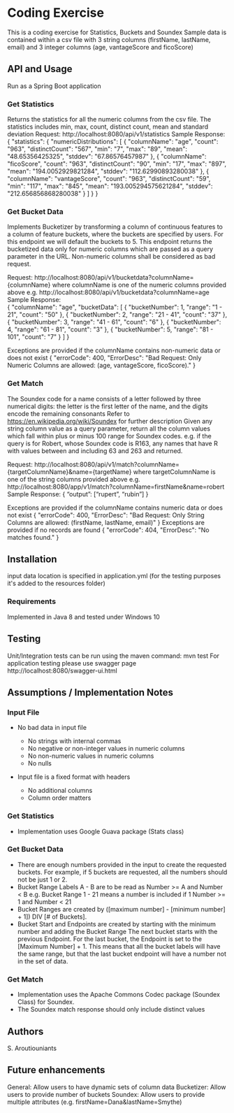 # Coding Exercise
This is a coding exercise for Statistics, Buckets and Soundex
Sample data is contained within a csv file with 3 string columns (firstName, lastName, email) and 3 integer columns (age, vantageScore and ficoScore)

## API and Usage
Run as a Spring Boot application

### Get Statistics
Returns the statistics for all the numeric columns from the csv file. The statistics includes min, max, count, distinct count, mean and standard deviation
Request: http://localhost:8080/api/v1/statistics
Sample Response:
{
	"statistics": {
		"numericDistributions": [
		{
			"columnName": "age",
			"count": "963",
			"distinctCount": "567",
			"min": "7",
			"max": "89",
			"mean": "48.65356425325",
			"stddev": "67.86576457987"
		},
		{
			"columnName": "ficoScore",
			"count": "963",
			"distinctCount": "90",
			"min": "17",
			"max": "897",
			"mean": "194.0052929821284",
			"stddev": "112.62990893280038"
		},
		{
			"columnName": "vantageScore",
			"count": "963",
			"distinctCount": "59",
			"min": "117",
			"max": "845",
			"mean": "193.005294575621284",
			"stddev": "212.656856868280038"
		}
		]
	}
}

### Get Bucket Data
Implements Bucketizer by transforming a column of continuous features to a column of feature buckets, where the buckets are specified by users. 
For this endpoint we will default the buckets to 5. 
This endpoint returns the bucketized data only for numeric columns which are passed as a query parameter in the URL. Non-numeric columns shall be considered as bad request.

Request: http://localhost:8080/api/v1/bucketdata?columnName={columnName} where columnName is one of the numeric columns provided above 
	e.g. http://localhost:8080/api/v1/bucketdata?columnName=age
Sample Response:	
{
	"columnName": "age",
	"bucketData": [
		{
		"bucketNumber": 1,
		"range": "1 - 21",
		"count": "50"
		},
		{
		"bucketNumber": 2,
		"range": "21 - 41",
		"count": "37"
		},
		{
		"bucketNumber": 3,
		"range": "41 - 61",
		"count": "6"
		},
		{
		"bucketNumber": 4,
		"range": "61 - 81",
		"count": "3"
		},
		{
		"bucketNumber": 5,
		"range": "81 - 101",
		"count": "7"
		}
	]
}

Exceptions are provided if the columnName contains non-numeric data or does not exist
{
	"errorCode": 400,
	"ErrorDesc": "Bad Request: Only Numeric Columns are allowed: (age, vantageScore, ficoScore)."
}

### Get Match
The Soundex code for a name consists of a letter followed by three numerical digits: the letter is the first letter of the name, and the digits encode the remaining consonants
Refer to https://en.wikipedia.org/wiki/Soundex for further description 
Given any string column value as a query parameter, return all the column values which fall within plus or minus 100 range for Soundex codes.
e.g. if the query is for Robert, whose Soundex code is R163, any names that have R with values between and including 63 and 263 and returned.

Request: http://localhost:8080/api/v1/match?columnName={targetColumnName}&name={targetName} where targetColumnName is one of the string columns provided above 
	e.g. http://localhost:8080/app/v1/match?columnName=firstName&name=robert
Sample Response:
{
	“output”: [“rupert”, “rubin”]
}

Exceptions are provided if the columnName contains numeric data or does not exist
{
	"errorCode": 400,
	"ErrorDesc": "Bad Request: Only String Columns are allowed: (firstName, lastName, email)"
}
Exceptions are provided if no records are found
{
	"errorCode": 404,
	"ErrorDesc": "No matches found."
}

## Installation
input data location is specified in application.yml (for the testing purposes it's added to the resources folder)

### Requirements
Implemented in Java 8 and tested under Windows 10

## Testing
Unit/Integration tests can be run using the maven command: mvn test
For application testing please use swagger page  http://localhost:8080/swagger-ui.html

## Assumptions / Implementation Notes
### Input File
- No bad data in input file 
	- No strings with internal commas
	- No negative or non-integer values in numeric columns
	- No non-numeric values in numeric columns
	- No nulls
	
- Input file is a fixed format with headers
	- No additional columns
	- Column order matters

### Get Statistics
- Implementation uses Google Guava package (Stats class)

### Get Bucket Data
- There are enough numbers provided in the input to create the requested buckets.
  For example, if 5 buckets are requested, all the numbers should not be just 1 or 2. 
- Bucket Range Labels A - B are to be read as Number >= A and Number < B
  e.g. Bucket Range 1 - 21 means a number is included if 1 Number >= 1 and Number < 21
- Bucket Ranges are created by ([maximum number] - [minimum number] + 1]) DIV [# of Buckets].
- Bucket Start and Endpoints are created by starting with the minimum number and adding the Bucket Range
  The next bucket starts with the previous Endpoint. 
  For the last bucket, the Endpoint is set to the [Maximum Number] + 1. This means that 
  all the bucket labels will have the same range, but that the last bucket endpoint will
  have a number not in the set of data.
	
### Get Match 
- Implementation uses the Apache Commons Codec package (Soundex Class) for Soundex.
- The Soundex match response should only include distinct values
  
## Authors
S. Aroutiouniants

## Future enhancements
General:	Allow users to have dynamic sets of column data 
Bucketizer: Allow users to provide number of buckets
Soundex:	Allow users to provide multiple attributes (e.g. firstName=Dana&lastName=Smythe)

